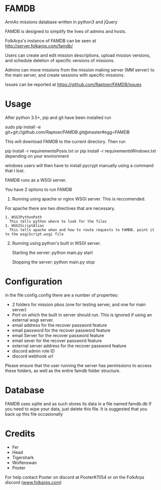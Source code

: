 FAMDB
=====

ArmAx missions database written in python3 and jQuery

FAMDB is designed to simplify the lives of admins and hosts.

FolkArps's instance of FAMDB can be seen at http://server.folkarps.com/famdb/

Users can create and edit mission descriptions, upload mission versions, and
schedule deletion of specific versions of missions.

Admins can move missions from the mission making server (MM server) to the main server, 
and create sessions with specific missions.

Issues can be reported at https://github.com/Raptoer/FAMDB/issues

Usage
=====
After python 3.5+, pip and git have been installed run

sudo pip install -e git+git://github.com/Raptoer/FAMDB.git@master#egg=FAMDB

This will download FAMDB to the current directory.
Then run 

pip install -r requirementsPosix.txt or pip install -r requirementsWindows.txt depending on your environment

windows users will then have to install pycrypt manually using a command that I lost.

FAMDB runs as a WSGI server. 

You have 2 options to run FAMDB
1. Running using apache or nginx WSGI server. This is reccomended.
  
  For apache there are two directives that are necessary.
  
    1. WSGIPythonPath
      This tells python where to look for the files
    1. WSGIScriptAlias
      This tells apache when and how to route requests to FAMDB. point it to the wsgiScript.wsgi file


2. Running using python's built in WSGI server.

     Starting the server:
     python main.py start

     Stopping the server:
     python main.py stop

Configuration
=============
in the file config.config there are a number of properties:
* 2 folders for mission pbos (one for testing server, and one for main server)
* Port on which the built in server should run. This is ignored if using an external wsgi server.
* email address for the recover password feature
* email password for the recover password feature
* email Server for the recover password feature
* email sever for the recover password feature
* external server address for the recover password feature
* discord admin role ID
* discord webhook url
 
Please ensure that the user running the server has permissions to access these folders, as well as the entire famdb folder structure.

Database
========
FAMDB uses sqlite and as such stores its data in a file named famdb.db
If you need to wipe your data, just delete this file.
It is suggested that you back up this file occasionally

Credits
=====
* Fer
* Head
* Tigershark
* Wolfenswan
* Pooter

For help contact Pooter on discord at Pooter#7054 or on the FolkArps discord (www.folkarps.com)

